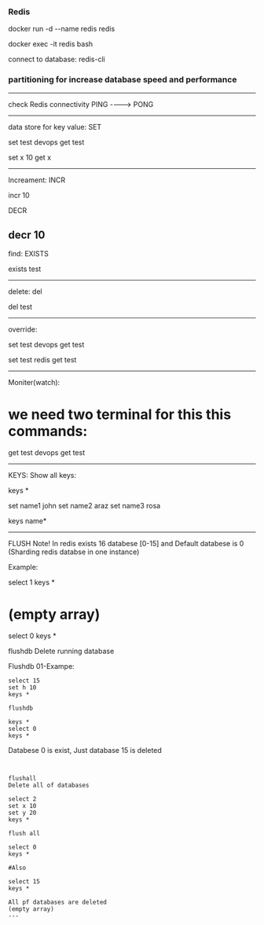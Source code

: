 ### Redis


docker run -d --name redis redis

docker exec -it redis bash

connect to database:
redis-cli

### partitioning for increase database speed and performance

---

check Redis connectivity
PING ----> PONG

---

data store for key value:
SET

set test devops
get test

set x 10
get x

----

Increament:
INCR

incr 10


DECR

decr 10
---

find:
EXISTS

exists test


---

delete:
del 

del test


---

override:

set test devops
get test

set test redis
get test

---

Moniter(watch):
# we need two terminal for this this commands:

get test devops
get test


---


KEYS:
Show all keys:

keys *

set name1 john 
set name2 araz
set name3 rosa

keys name*

---
FLUSH
Note! In redis exists 16 databese [0-15] and Default databese is 0 (Sharding redis databse in one instance)

Example:

select 1
keys *
# (empty array)

select 0 keys *


flushdb
Delete running database

Flushdb 01-Exampe:
```
select 15
set h 10
keys *

flushdb 

keys *
select 0
keys *
```
Databese 0 is exist, Just database 15 is deleted



```


flushall
Delete all of databases

select 2
set x 10
set y 20
keys *

flush all

select 0
keys *

#Also

select 15
keys *

All pf databases are deleted
(empty array)
---


































